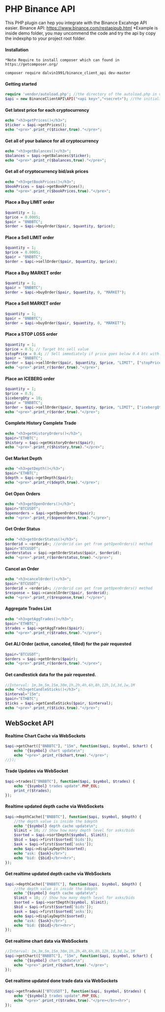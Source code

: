 # PHP Binance API
This PHP plugin can hep you integrate with the Binance Excahnge API easier. Binance API: https://www.binance.com/restapipub.html
*Example is inside demo folder, you may uncommend the code and try the api by copy the indexphp to your project root folder.
#### Installation
```
*Note Require to install composer which can found in https://getcomposer.org/

composer require dalvin1991/binance_client_api dev-master
```

#### Getting started
```php
require 'vendor/autoload.php'; //the directory of the autoload.php in vendor folder 
$api = new BinanceClientAPI\API("<api key>","<secret>"); //the initialize of the API instance
```

#### Get latest price for each cryptocurrency
```php
echo "<h3>getPrices()</h3>";
$ticker = $api->getPrices();
echo "<pre>".print_r($ticker,true)."</pre>";
```

#### Get all of your balance for all cryptocurrency
```php
echo "<h3>getBalances()</h3>";
$balances = $api->getBalances($ticker);
echo "<pre>".print_r($balances,true)."</pre>";
```

#### Get all of cryptocurrency bid/ask prices
```php
echo "<h3>getBookPrices()</h3>";
$bookPrices = $api->getBookPrices();
echo "<pre>".print_r($bookPrices,true)."</pre>";
```

#### Place a Buy LIMIT order
```php
$quantity = 1;
$price = 0.0005;
$pair = "BNBBTC";
$order = $api->buyOrder($pair, $quantity, $price);
```

#### Place a Sell LIMIT order
```php
$quantity = 1;
$price = 0.0005;
$pair = "BNBBTC";
$order = $api->sellOrder($pair, $quantity, $price);
```

#### Place a Buy MARKET order
```php
$quantity = 1;
$pair = "BNBBTC";
$order = $api->buyOrder($pair, $quantity, 0, "MARKET");
```

#### Place a Sell MARKET order
```php
$quantity = 1;
$pair = "BNBBTC";
$order = $api->buyOrder($pair, $quantity, 0, "MARKET");
```

#### Place a STOP LOSS order
```php
$quantity = 1;
$price = 0.5; // Target btc sell value
$stopPrice = 0.4; // Sell immediately if price goes below 0.4 btc with market order
$pair = "BNBBTC";
$order = $api->sellOrder($pair, $quantity, $price, "LIMIT", ["stopPrice"=>$stopPrice]);
echo "<pre>".print_r($order,true)."</pre>";
```

#### Place an ICEBERG order
```php
$quantity = 1;
$price = 0.5;
$icebergQty = 10;
$pair = "BNBBTC";
$order = $api->sellOrder($pair, $quantity, $price, "LIMIT", ["icebergQty"=>$icebergQty]);
echo "<pre>".print_r($order,true)."</pre>";
```

#### Complete History Complete Trade
```php
echo "<h3>getHistoryOrders()</h3>";
$pair="ETHBTC";
$history = $api->getHistoryOrders($pair);
echo "<pre>".print_r($history,true)."</pre>";
```

#### Get Market Depth
```php
echo "<h3>getDepth()</h3>";
$pair="ETHBTC";
$depth = $api->getDepth($pair);
echo "<pre>".print_r($depth,true)."</pre>";
```

#### Get Open Orders
```php
echo "<h3>getOpenOrders()</h3>";
$pair="BTCUSDT";
$openorders = $api->getOpenOrders($pair);
echo "<pre>".print_r($openorders,true)."</pre>";
```

#### Get Order Status
```php
echo "<h3>getOrderStatus()</h3>";
$orderid = <orderid>; //orderid can get from getOpenOrders() method
$pair="BTCUSDT";
$orderstatus = $api->getOrderStatus($pair, $orderid);
echo "<pre>".print_r($orderstatus,true)."</pre>";
```

#### Cancel an Order
```php
echo "<h3>cancelOrder()</h3>";
$pair="BTCUSDT";
$orderid = <orderid>; //orderid can get from getOpenOrders() method
$response = $api->cancelOrder($pair, $orderid);
echo "<pre>".print_r($response,true)."</pre>";
```

#### Aggregate Trades List
```php
echo "<h3>getAggTrades()</h3>";
$pair="ETHBTC";
$trades = $api->getAggTrades($pair);
echo "<pre>".print_r($trades,true)."</pre>";
```

#### Get ALl Order (active, canceled, filled) for the pair requested
```php
$pair="BTCUSDT";
$orders = $api->getOrders($pair);
echo "<pre>".print_r($orders,true)."</pre>";
```

#### Get candlestick data for the pair requested.
```php
//Interval: 1m,3m,5m,15m,30m,1h,2h,4h,6h,8h,12h,1d,3d,1w,1M
echo "<h3>getCandleSticks()</h3>";
$interval="15m";
$pair="ETHBTC";
$ticks = $api->getCandleSticks($pair, $interval);
echo "<pre>".print_r($ticks,true)."</pre>";
```

## WebSocket API

#### Realtime Chart Cache via WebSockets
```php
$api->getChart(["BNBBTC"], "15m", function($api, $symbol, $chart) {
    echo "{$symbol} chart update\n";
    echo "<pre>".print_r($chart,true)."</pre>";
//});
```

#### Trade Updates via WebSocket
```php
$api->trades(["BNBBTC"], function($api, $symbol, $trades) {
    echo "{$symbol} trades update".PHP_EOL;
    print_r($trades);
});
```


#### Realtime updated depth cache via WebSockets
```php
$api->depthCache(["BNBBTC"], function($api, $symbol, $depth) {
	//the depth value is inside the $depth
    echo "{$symbol} depth cache update\n";
    $limit = 10; // Show how many depth level for asks/bids
    $sorted = $api->sortDepth($symbol, $limit);
    $bid = $api->first($sorted['bids']);
    $ask = $api->first($sorted['asks']);
    echo $api->displayDepth($sorted);
    echo "ask: {$ask}</br>";
    echo "bid: {$bid}</br><hr>";
});
```

#### Get realtime updated depth cache via WebSockets
```php
$api->depthCache(["BNBBTC"], function($api, $symbol, $depth) {
	//the depth value is inside the $depth
    echo "{$symbol} depth cache update\n";
    $limit = 10; // Show how many depth level for asks/bids
    $sorted = $api->sortDepth($symbol, $limit);
    $bid = $api->first($sorted['bids']);
    $ask = $api->first($sorted['asks']);
    echo $api->displayDepth($sorted);
    echo "ask: {$ask}</br>";
    echo "bid: {$bid}</br><hr>";
});
```

#### Get realtime chart data via WebSockets
```php
//Interval: 1m,3m,5m,15m,30m,1h,2h,4h,6h,8h,12h,1d,3d,1w,1M
$api->getChart(["BNBBTC"], "15m", function($api, $symbol, $chart) {
    echo "{$symbol} chart update\n";
    echo "<pre>".print_r($chart,true)."</pre>";
});
```

#### Get realtime updated done trade data via WebSockets
```php
$api->getTradesA(["BTCUSDT"], function($api, $symbol, $trades) {
    echo "{$symbol} trades update".PHP_EOL;
    echo "<pre>".print_r($trades,true)."</pre></br><hr>";
});
```
